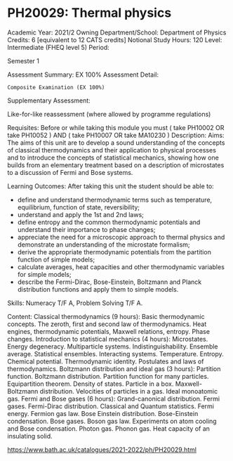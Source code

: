 # PH20029: Thermal physics

Academic Year:		2021/2
Owning Department/School:		Department of Physics
Credits:		6 [equivalent to 12 CATS credits]
Notional Study Hours:		120
Level:		Intermediate (FHEQ level 5)
Period:	

Semester 1

Assessment Summary:		EX 100%
Assessment Detail:	

    Composite Examination (EX 100%)

Supplementary Assessment:	

Like-for-like reassessment (where allowed by programme regulations)

Requisites:	Before or while taking this module you must ( take PH10002 OR take PH10052 ) AND ( take PH10007 OR take MA10230 )
Description:		Aims:
The aims of this unit are to develop a sound understanding of the concepts of classical thermodynamics and their application to physical processes and to introduce the concepts of statistical mechanics, showing how one builds from an elementary treatment based on a description of microstates to a discussion of Fermi and Bose systems.

Learning Outcomes:
After taking this unit the student should be able to:
* define and understand thermodynamic terms such as temperature, equilibrium, function of state, reversibility;
* understand and apply the 1st and 2nd laws;
* define entropy and the common thermodynamic potentials and understand their importance to phase changes;
* appreciate the need for a microscopic approach to thermal physics and demonstrate an understanding of the microstate formalism;
* derive the appropriate thermodynamic potentials from the partition function of simple models;
* calculate averages, heat capacities and other thermodynamic variables for simple models;
* describe the Fermi-Dirac, Bose-Einstein, Boltzmann and Planck distribution functions and apply them to simple models.

Skills:
Numeracy T/F A, Problem Solving T/F A.

Content:
Classical thermodynamics (9 hours): Basic thermodynamic concepts. The zeroth, first and second law of thermodynamics. Heat engines, thermodynamic potentials, Maxwell relations, entropy. Phase changes.
Introduction to statistical mechanics (4 hours): Microstates. Energy degeneracy. Multiparticle systems. Indistinguishability. Ensemble average. Statistical ensembles. Interacting systems. Temperature. Entropy. Chemical potential. Thermodynamic identity. Postulates and laws of thermodynamics.
Boltzmann distribution and ideal gas (3 hours): Partition function. Boltzmann distribution. Partition function for many particles. Equipartition theorem. Density of states. Particle in a box. Maxwell-Boltzmann distribution. Velocities of particles in a gas. Ideal monoatomic gas.
Fermi and Bose gases (6 hours): Grand-canonical distribution. Fermi gases. Fermi-Dirac distribution. Classical and Quantum statistics. Fermi energy. Fermion gas law. Bose Einstein distribution. Bose-Einstein condensation. Bose gases. Boson gas law. Experiments on atom cooling and Bose condensation. Photon gas. Phonon gas. Heat capacity of an insulating solid.

https://www.bath.ac.uk/catalogues/2021-2022/ph/PH20029.html
